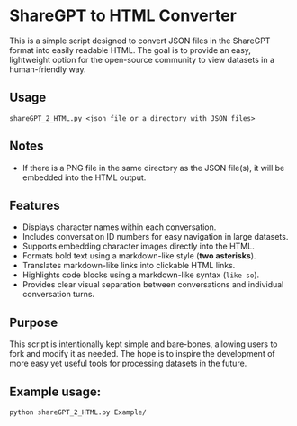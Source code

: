 
# ShareGPT to HTML Converter

This is a simple script designed to convert JSON files in the ShareGPT format into easily readable HTML. The goal is to provide an easy, lightweight option for the open-source community to view datasets in a human-friendly way.

## Usage

```
shareGPT_2_HTML.py <json file or a directory with JSON files>
```

## Notes

- If there is a PNG file in the same directory as the JSON file(s), it will be embedded into the HTML output.

## Features

- Displays character names within each conversation.
- Includes conversation ID numbers for easy navigation in large datasets.
- Supports embedding character images directly into the HTML.
- Formats bold text using a markdown-like style (**two asterisks**).
- Translates markdown-like links into clickable HTML links.
- Highlights code blocks using a markdown-like syntax (```like so```).
- Provides clear visual separation between conversations and individual conversation turns.

## Purpose

This script is intentionally kept simple and bare-bones, allowing users to fork and modify it as needed. The hope is to inspire the development of more easy yet useful tools for processing datasets in the future.

## Example usage:
````
python shareGPT_2_HTML.py Example/
````
